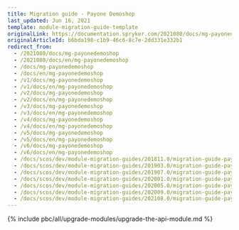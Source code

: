```yaml
---
title: Migration guide - Payone Demoshop
last_updated: Jun 16, 2021
template: module-migration-guide-template
originalLink: https://documentation.spryker.com/2021080/docs/mg-payonedemoshop
originalArticleId: b6bda198-c1b9-46c6-8c7e-2dd331e332b1
redirect_from:
  - /2021080/docs/mg-payonedemoshop
  - /2021080/docs/en/mg-payonedemoshop
  - /docs/mg-payonedemoshop
  - /docs/en/mg-payonedemoshop
  - /v1/docs/mg-payonedemoshop
  - /v1/docs/en/mg-payonedemoshop
  - /v2/docs/mg-payonedemoshop
  - /v2/docs/en/mg-payonedemoshop
  - /v3/docs/mg-payonedemoshop
  - /v3/docs/en/mg-payonedemoshop
  - /v4/docs/mg-payonedemoshop
  - /v4/docs/en/mg-payonedemoshop
  - /v5/docs/mg-payonedemoshop
  - /v5/docs/en/mg-payonedemoshop
  - /v6/docs/mg-payonedemoshop
  - /v6/docs/en/mg-payonedemoshop
  - /docs/scos/dev/module-migration-guides/201811.0/migration-guide-payone-demoshop.html
  - /docs/scos/dev/module-migration-guides/201903.0/migration-guide-payone-demoshop.html
  - /docs/scos/dev/module-migration-guides/201907.0/migration-guide-payone-demoshop.html
  - /docs/scos/dev/module-migration-guides/202001.0/migration-guide-payone-demoshop.html
  - /docs/scos/dev/module-migration-guides/202005.0/migration-guide-payone-demoshop.html
  - /docs/scos/dev/module-migration-guides/202009.0/migration-guide-payone-demoshop.html
  - /docs/scos/dev/module-migration-guides/202108.0/migration-guide-payone-demoshop.html
---
```


{% include pbc/all/upgrade-modules/upgrade-the-api-module.md %} <!-- To edit, see /_includes/pbc/all/upgrade-modules/upgrade-the-api-module.md -->
